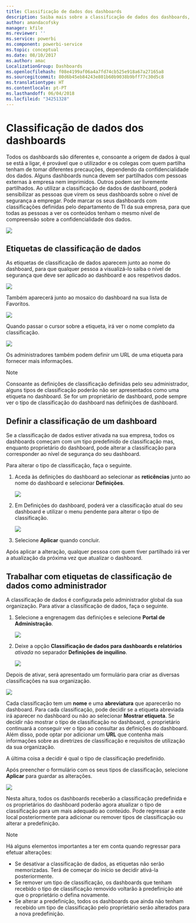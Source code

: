 ```yaml
---
title: Classificação de dados dos dashboards
description: Saiba mais sobre a classificação de dados dos dashboards, incluindo como um Administrador os deve configurar e como os proprietários de dashboards podem alterar a classificação.
author: amandacofsky
manager: kfile
ms.reviewer: ''
ms.service: powerbi
ms.component: powerbi-service
ms.topic: conceptual
ms.date: 08/10/2017
ms.author: amac
LocalizationGroup: Dashboards
ms.openlocfilehash: f08e4199af06a4a7fd74cb525e918a67a27165a8
ms.sourcegitcommit: 80d6b45eb84243e801b60b9038b9bff77c30d5c8
ms.translationtype: HT
ms.contentlocale: pt-PT
ms.lasthandoff: 06/04/2018
ms.locfileid: "34251328"
---
```

# <a name="dashboard-data-classification"></a>Classificação de dados dos dashboards
Todos os dashboards são diferentes e, consoante a origem de dados à qual se está a ligar, é provável que o utilizador e os colegas com quem partilha tenham de tomar diferentes precauções, dependendo da confidencialidade dos dados. Alguns dashboards nunca devem ser partilhados com pessoas externas à empresa nem imprimidos. Outros podem ser livremente partilhados. Ao utilizar a classificação de dados de dashboard, poderá sensibilizar as pessoas que virem os seus dashboards sobre o nível de segurança a empregar. Pode marcar os seus dashboards com classificações definidas pelo departamento de TI da sua empresa, para que todas as pessoas a ver os conteúdos tenham o mesmo nível de compreensão sobre a confidencialidade dos dados.

![](media/service-data-classification/dashboard_tagged_as_hbi.png)

## <a name="data-classification-tags"></a>Etiquetas de classificação de dados
As etiquetas de classificação de dados aparecem junto ao nome do dashboard, para que qualquer pessoa a visualizá-lo saiba o nível de segurança que deve ser aplicado ao dashboard e aos respetivos dados.

![](media/service-data-classification/tag_next_to_title.png)

Também aparecerá junto ao mosaico do dashboard na sua lista de Favoritos.

![](media/service-data-classification/tag_on_dashboard_tile.png)

Quando passar o cursor sobre a etiqueta, irá ver o nome completo da classificação.

![](media/service-data-classification/tag_tooltip.png)

Os administradores também podem definir um URL de uma etiqueta para fornecer mais informações.

> [!NOTE]
> Consoante as definições de classificação definidas pelo seu administrador, alguns tipos de classificação poderão não ser apresentados como uma etiqueta no dashboard. Se for um proprietário de dashboard, pode sempre ver o tipo de classificação do dashboard nas definições de dashboard.
> 
> 

## <a name="setting-a-dashboards-classification"></a>Definir a classificação de um dashboard
Se a classificação de dados estiver ativada na sua empresa, todos os dashboards começam com um tipo predefinido de classificação mas, enquanto proprietário do dashboard, pode alterar a classificação para corresponder ao nível de segurança do seu dashboard.

Para alterar o tipo de classificação, faça o seguinte.

1. Aceda às definições do dashboard ao selecionar as **reticências** junto ao nome do dashboard e selecionar **Definições**.
   
    ![](media/service-data-classification/dashboard_settings.png)
2. Em Definições do dashboard, poderá ver a classificação atual do seu dashboard e utilizar o menu pendente para alterar o tipo de classificação.
   
    ![](media/service-data-classification/classification_setting_dropdown.png)
3. Selecione **Aplicar** quando concluir.

Após aplicar a alteração, qualquer pessoa com quem tiver partilhado irá ver a atualização da próxima vez que atualizar o dashboard.

## <a name="working-with-data-classification-tags-as-an-admin"></a>Trabalhar com etiquetas de classificação de dados como administrador
A classificação de dados é configurada pelo administrador global da sua organização. Para ativar a classificação de dados, faça o seguinte.

1. Selecione a engrenagem das definições e selecione **Portal de Administração**.
   
    ![](media/service-data-classification/admin_portal_in_settings.png)
2. Deixe a opção **Classificação de dados para dashboards e relatórios** *ativada* no separador **Definições de inquilino**.
   
    ![](media/service-data-classification/data_classification_switch_location.png)

Depois de ativar, será apresentado um formulário para criar as diversas classificações na sua organização.

![](media/service-data-classification/blank_classification_form.png)

Cada classificação tem um **nome** e uma **abreviatura** que aparecerão no dashboard. Para cada classificação, pode decidir se a etiqueta abreviada irá aparecer no dashboard ou não ao selecionar **Mostrar etiqueta**. Se decidir não mostrar o tipo de classificação no dashboard, o proprietário continuará a conseguir ver o tipo ao consultar as definições do dashboard. Além disso, pode optar por adicionar um **URL** que contenha mais informações sobre as diretrizes de classificação e requisitos de utilização da sua organização.  

A última coisa a decidir é qual o tipo de classificação predefinido.  

Após preencher o formulário com os seus tipos de classificação, selecione **Aplicar** para guardar as alterações.

![](media/service-data-classification/filled_in_classification_form.png)

Nesta altura, todos os dashboards receberão a classificação predefinida e os proprietários do dashboard poderão agora atualizar o tipo de classificação para um mais adequado ao conteúdo. Pode regressar a este local posteriormente para adicionar ou remover tipos de classificação ou alterar a predefinição.  

> [!NOTE]
> Há alguns elementos importantes a ter em conta quando regressar para efetuar alterações:
> 
> * Se desativar a classificação de dados, as etiquetas não serão memorizadas. Terá de começar do início se decidir ativá-la posteriormente.  
> * Se remover um tipo de classificação, os dashboards que tenham recebido o tipo de classificação removido voltarão à predefinição até que o proprietário o defina novamente.  
> * Se alterar a predefinição, todos os dashboards que ainda não tenham recebido um tipo de classificação pelo proprietário serão alterados para a nova predefinição.
> 
> 

